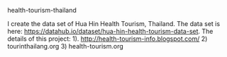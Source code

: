 health-tourism-thailand

I create the data set of Hua Hin Health Tourism, Thailand.
The data set is here: https://datahub.io/dataset/hua-hin-health-tourism-data-set.
The details of this project:
1). http://health-tourism-info.blogspot.com/
2) tourinthailang.org
3) health-tourism.org
